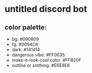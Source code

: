 # untitled discord bot
## color palette:
 - bg: #090809
 - fg: #0094C6
 - dark: #141414
 - dangerous vibe: #FF0035
 - make-it-look-cool color: #FFB20F
 - outline or smthing: #E6E8E6
